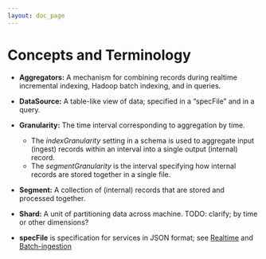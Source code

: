 ```yaml
---
layout: doc_page
---
```

Concepts and Terminology
========================

-   **Aggregators:** A mechanism for combining records during realtime incremental indexing, Hadoop batch indexing, and in queries.
-   **DataSource:** A table-like view of data; specified in a “specFile” and in a query.
-   **Granularity:** The time interval corresponding to aggregation by time.
    -   The *indexGranularity* setting in a schema is used to aggregate input (ingest) records within an interval into a single output (internal) record.
    -   The *segmentGranularity* is the interval specifying how internal records are stored together in a single file.

-   **Segment:** A collection of (internal) records that are stored and processed together.
-   **Shard:** A unit of partitioning data across machine. TODO: clarify; by time or other dimensions?
-   **specFile** is specification for services in JSON format; see [Realtime](Realtime.html) and [Batch-ingestion](Batch-ingestion.html)
